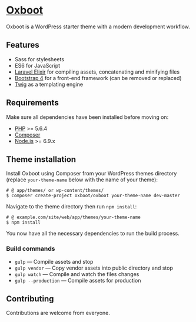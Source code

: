# [Oxboot](http://oxboot.com/)

Oxboot is a WordPress starter theme with a modern development workflow.

## Features

* Sass for stylesheets
* ES6 for JavaScript
* [Laravel Elixir](https://github.com/laravel/elixir) for compiling assets, concatenating and minifying files
* [Bootstrap 4](http://getbootstrap.com/) for a front-end framework (can be removed or replaced)
* [Twig](http://twig.sensiolabs.org/) as a templating engine

## Requirements

Make sure all dependencies have been installed before moving on:

* [PHP](http://php.net/manual/en/install.php) >= 5.6.4
* [Composer](https://getcomposer.org/download/)
* [Node.js](http://nodejs.org/) >= 6.9.x

## Theme installation

Install Oxboot using Composer from your WordPress themes directory (replace `your-theme-name` below with the name of your theme):

```shell
# @ app/themes/ or wp-content/themes/
$ composer create-project oxboot/oxboot your-theme-name dev-master
```

Navigate to the theme directory then run `npm install`:

```shell
# @ example.com/site/web/app/themes/your-theme-name
$ npm install
```

You now have all the necessary dependencies to run the build process.

### Build commands

* `gulp` — Compile assets and stop
* `gulp vendor` — Copy vendor assets into public directory and stop
* `gulp watch` — Compile and watch the files changes
* `gulp --production` — Compile assets for production

## Contributing

Contributions are welcome from everyone.
